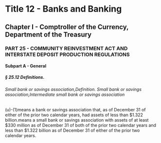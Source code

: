 
# Title 12 - Banks and Banking
## Chapter I - Comptroller of the Currency, Department of the Treasury
### PART 25 - COMMUNITY REINVESTMENT ACT AND INTERSTATE DEPOSIT PRODUCTION REGULATIONS
#### Subpart A - General
##### § 25.12 Definitions.
###### Small bank or savings association,Definition. Small bank or savings association,Intermediate small bank or savings association

(u)-(1)means a bank or savings association that, as of December 31 of either of the prior two calendar years, had assets of less than $1.322 billion.means a small bank or savings association with assets of at least $330 million as of December 31 of both of the prior two calendar years and less than $1.322 billion as of December 31 of either of the prior two calendar years.
